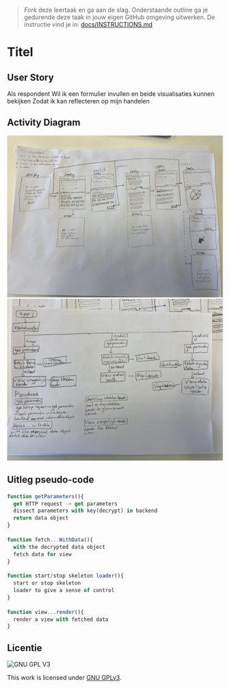 > _Fork_ deze leertaak en ga aan de slag. Onderstaande outline ga je gedurende deze taak in jouw eigen GitHub omgeving uitwerken. De instructie vind je in: [docs/INSTRUCTIONS.md](docs/INSTRUCTIONS.md)

# Titel
<!-- Geef je project een titel en schrijf in één zin wat het is -->

## User Story
<!-- Schrijf hier de User Story waar de Activity Diagram over gaat-->
Als respondent
Wil ik een formulier invullen en beide visualisaties kunnen bekijken
Zodat ik kan reflecteren op mijn handelen

## Activity Diagram
<!-- Toon de activity Diagram -->
![Wireflow](https://github.com/beaupd/keep-users-in-control-activity-diagram/blob/main/assets/Wireflow.jpg)
![Control diagram](https://github.com/beaupd/keep-users-in-control-activity-diagram/blob/main/assets/ControlDiagram.jpg)

## Uitleg pseudo-code 
<!-- Leg de pseudo-code in de control fow uit -->
```javascript
function getParameters(){
  get HTTP request -> get parameters
  dissect parameters with key(decrypt) in backend
  return data object
}

function fetch...WithData(){
  with the decrypted data object
  fetch data for view
} 

function start/stop skeleton loader(){
  start or stop skeleton
  loader to give a sense of control
}

function view...render(){
  render a view with fetched data
}
```

## Licentie

![GNU GPL V3](https://www.gnu.org/graphics/gplv3-127x51.png)

This work is licensed under [GNU GPLv3](./LICENSE).
